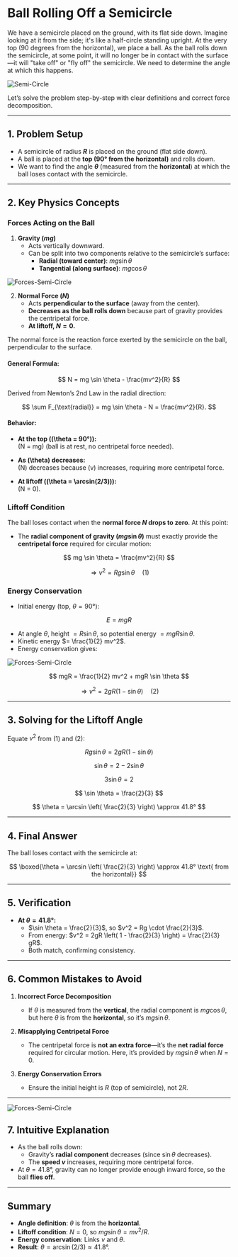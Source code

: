 
# **Ball Rolling Off a Semicircle**

We have a semicircle placed on the ground, with its flat side down. Imagine looking at it from the side; it's like a half-circle standing upright. At the very top (90 degrees from the horizontal), we place a ball. As the ball rolls down the semicircle, at some point, it will no longer be in contact with the surface—it will "take off" or "fly off" the semicircle. We need to determine the angle at which this happens.

![Semi-Circle](images/Semi-Circle.png)

Let’s solve the problem step-by-step with clear definitions and correct force decomposition.

---

## **1. Problem Setup**
- A semicircle of radius **$R$** is placed on the ground (flat side down).
- A ball is placed at the **top (90° from the horizontal)** and rolls down.
- We want to find the angle **$\theta$** (measured from the **horizontal**) at which the ball loses contact with the semicircle.

---

## **2. Key Physics Concepts**
### **Forces Acting on the Ball**
1. **Gravity ($mg$)**  
   - Acts vertically downward.
   - Can be split into two components relative to the semicircle’s surface:
     - **Radial (toward center)**: $mg \sin \theta$
     - **Tangential (along surface)**: $mg \cos \theta$

![Forces-Semi-Circle](images/Forces-Semi-Circle.png)

2. **Normal Force ($N$)**  
   - Acts **perpendicular to the surface** (away from the center).
   - **Decreases as the ball rolls down** because part of gravity provides the centripetal force.
   - **At liftoff, $N = 0$.**
  


The normal force is the reaction force exerted by the semicircle on the ball, perpendicular to the surface.

#### General Formula:

$$
    N = mg \sin \theta - \frac{mv^2}{R}
$$

Derived from Newton’s 2nd Law in the radial direction:

$$
    \sum F_{\text{radial}} = mg \sin \theta - N = \frac{mv^2}{R}.
$$

#### Behavior:

- **At the top (\(\theta = 90°\)):**  
  \(N = mg\) (ball is at rest, no centripetal force needed).

- **As \(\theta\) decreases:**  
  \(N\) decreases because \(v\) increases, requiring more centripetal force.

- **At liftoff (\(\theta = \arcsin(2/3)\)):**  
  \(N = 0\).

### **Liftoff Condition**
The ball loses contact when the **normal force $N$ drops to zero**. At this point:
- The **radial component of gravity ($mg \sin \theta$)** must exactly provide the **centripetal force** required for circular motion:

$$
  mg \sin \theta = \frac{mv^2}{R}
$$

$$
  \Rightarrow v^2 = Rg \sin \theta \quad \text{(1)}
$$

### **Energy Conservation**
- Initial energy (top, $\theta = 90°$):  

$$
  E = mgR
$$

- At angle $\theta$, height $= R \sin \theta$, so potential energy $= mgR \sin \theta$.  
- Kinetic energy $= \frac{1}{2} mv^2$.  
- Energy conservation gives:


![Forces-Semi-Circle](images/Forces-Semi-Circle.png)


$$
  mgR = \frac{1}{2} mv^2 + mgR \sin \theta
$$

$$
  \Rightarrow v^2 = 2gR (1 - \sin \theta) \quad \text{(2)}
$$

---

## **3. Solving for the Liftoff Angle**
Equate $v^2$ from (1) and (2):

$$
Rg \sin \theta = 2gR (1 - \sin \theta)
$$

$$
\sin \theta = 2 - 2 \sin \theta
$$

$$
3 \sin \theta = 2
$$

$$
\sin \theta = \frac{2}{3}
$$

$$
\theta = \arcsin \left( \frac{2}{3} \right) \approx 41.8°
$$

---

## **4. Final Answer**
The ball loses contact with the semicircle at:  

$$
\boxed{\theta = \arcsin \left( \frac{2}{3} \right) \approx 41.8° \text{ from the horizontal}}
$$

---

## **5. Verification**
- **At $\theta = 41.8°$:**
  - $\sin \theta = \frac{2}{3}$, so $v^2 = Rg \cdot \frac{2}{3}$.
  - From energy: $v^2 = 2gR \left( 1 - \frac{2}{3} \right) = \frac{2}{3} gR$.  
  - Both match, confirming consistency.

---

## **6. Common Mistakes to Avoid**
1. **Incorrect Force Decomposition**  
   - If $\theta$ is measured from the **vertical**, the radial component is $mg \cos \theta$, but here $\theta$ is from the **horizontal**, so it’s $mg \sin \theta$.

2. **Misapplying Centripetal Force**  
   - The centripetal force is **not an extra force**—it’s the **net radial force** required for circular motion. Here, it’s provided by $mg \sin \theta$ when $N = 0$.

3. **Energy Conservation Errors**  
   - Ensure the initial height is $R$ (top of semicircle), not $2R$.

---

![Forces-Semi-Circle](images/Forces-Semi-Circle.png)

## **7. Intuitive Explanation**
- As the ball rolls down:
  - Gravity’s **radial component** decreases (since $\sin \theta$ decreases).
  - The **speed $v$** increases, requiring more centripetal force.
- At $\theta = 41.8°$, gravity can no longer provide enough inward force, so the ball **flies off**.

---

## **Summary**
- **Angle definition**: $\theta$ is from the **horizontal**.
- **Liftoff condition**: $N = 0$, so $mg \sin \theta = mv^2 / R$.
- **Energy conservation**: Links $v$ and $\theta$.
- **Result**: $\theta = \arcsin(2/3) \approx 41.8°$.
